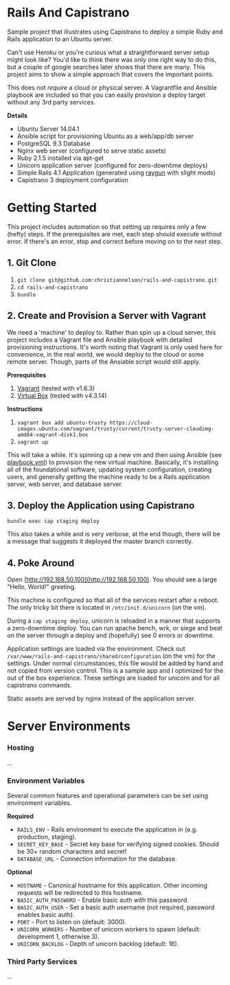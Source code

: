 # Rails And Capistrano

Sample project that illustrates using Capistrano to deploy a simple Ruby and Rails application to an Ubuntu server.

Can't use Heroku or you're curious what a straightforward server setup might look like? You'd like to think there was only one right way to do this, but a couple of google searches later shows that there are many. This project aims to show a simple approach that covers the important points.

This does not _require_ a cloud or physical server. A Vagrantfile and Ansible playbook are included so that you can easily provision a deploy target without any 3rd party services.

**Details**
* Ubuntu Server 14.04.1
* Ansible script for provisioning Ubuntu as a web/app/db server
* PostgreSQL 9.3 Database
* Nginx web server (configured to serve static assets)
* Ruby 2.1.5 installed via apt-get
* Unicorn application server (configured for zero-downtime deploys)
* Simple Rails 4.1 Application (generated using [raygun](https://github.com/carbonfive/raygun) with slight mods)
* Capistrano 3 deployment configuration

# Getting Started

This project includes automation so that setting up requires only a few (hefty) steps. If the prerequisites are met,
each step should execute without error. If there's an error, stop and correct before moving on to the next step.

## 1. Git Clone

1. ``git clone git@github.com:christiannelson/rails-and-capistrano.git``
1. ``cd rails-and-capistrano``
1. ``bundle``

## 2. Create and Provision a Server with Vagrant

We need a 'machine' to deploy to. Rather than spin up a cloud server, this project includes a Vagrant file and Ansible
playbook with detailed provisioning instructions. It's worth noting that Vagrant is only used here for convenience, in the real world, we would deploy to the cloud or some remote server. Though, parts of the Ansiable script would still apply.

**Prerequisites**

1. [Vagrant](https://www.vagrantup.com/) (tested with v1.6.3)
1. [Virtual Box](https://www.virtualbox.org/) (tested with v4.3.14)

**Instructions**

1. ``vagrant box add ubuntu-trusty https://cloud-images.ubuntu.com/vagrant/trusty/current/trusty-server-cloudimg-amd64-vagrant-disk1.box``
1. ``vagrant up``

This will take a while. It's spinning up a new vm and then using Ansible (see [playbook.yml](provisioning/playbook.yml))
to provision the new virtual machine. Basically, it's installing all of the foundational software, updating
system configuration, creating users, and generally getting the machine ready to be a Rails application server, web server, and database server.

## 3. Deploy the Application using Capistrano

``bundle exec cap staging deploy``

This also takes a while and is very verbose, at the end though, there will be a message that suggests it deployed the
master branch correctly.

## 4. Poke Around

Open [http://192.168.50.100](http://192.168.50.100). You should see a large "Hello, World!" greeting.

This machine is configured so that all of the services restart after a reboot. The only tricky bit there is located in
``/etc/init.d/unicorn`` (on the vm).

During a ``cap staging deploy``, unicorn is reloaded in a manner that supports a zero-downtime deploy. You can run
apache bench, wrk, or siege and beat on the server through a deploy and (hopefully) see 0 errors or downtime.

Application settings are loaded via the environment. Check out ``/var/www/rails-and-capistrano/shared/configuration``
(on the vm) for the settings. Under normal circumstances, this file would be added by hand and not copied from version
control. This is a sample app and I optimized for the out of the box experience. These settings are loaded for unicorn
and for all capistrano commands.

Static assets are served by nginx instead of the application server.

# Server Environments

### Hosting

...

### Environment Variables

Several common features and operational parameters can be set using environment variables.

**Required**

* ```RAILS_ENV``` - Rails environment to execute the application in (e.g. production, staging).
* ```SECRET_KEY_BASE``` - Secret key base for verifying signed cookies. Should be 30+ random characters and secret!
* ```DATABASE_URL``` - Connection information for the database.

**Optional**

* ```HOSTNAME``` - Canonical hostname for this application. Other incoming requests will be redirected to this hostname.
* ```BASIC_AUTH_PASSWORD``` - Enable basic auth with this password.
* ```BASIC_AUTH_USER``` - Set a basic auth username (not required, password enables basic auth).
* ```PORT``` - Port to listen on (default: 3000).
* ```UNICORN_WORKERS``` - Number of unicorn workers to spawn (default: development 1, otherwise 3).
* ```UNICORN_BACKLOG``` - Depth of unicorn backlog (default: 16).

### Third Party Services

...
